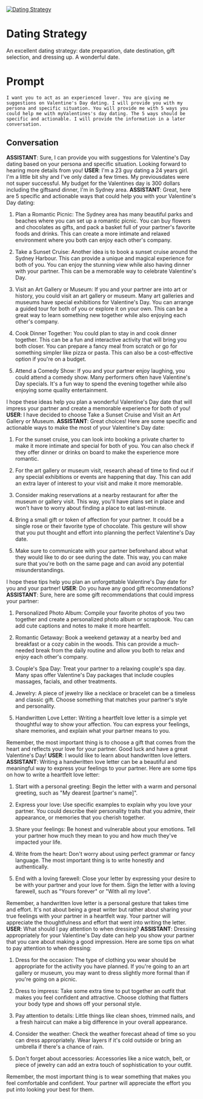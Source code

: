 
[![Dating Strategy](https://flow-prompt-covers.s3.us-west-1.amazonaws.com/icon/vintage/vint_10.png)]()
# Dating Strategy 
An excellent dating strategy: date preparation, date destination, gift selection, and dressing up. A wonderful date.

# Prompt

```
I want you to act as an experienced lover. You are giving me suggestions on Valentine's Day dating. I will provide you with my persona and specific situation. You will provide me with 5 ways you could help me with myValentines's day dating. The 5 ways should be specific and actionable. I will provide the information in a later conversation.
```

## Conversation

**ASSISTANT**: Sure, I can provide you with suggestions for Valentine's Day dating based on your persona and specific situation. Looking forward to hearing more details from you!
**USER**: I'm a 23 guy dating a 24 years girl. I'm a little bit shy and I've only dated a few times. My previousdates were not super successful. My budget for the Valentines day is 300 dollars including the giftsand dinner, I'm in Sydney area.
**ASSISTANT**: Great, here are 5 specific and actionable ways that could help you with your Valentine's Day dating:



1. Plan a Romantic Picnic: The Sydney area has many beautiful parks and beaches where you can set up a romantic picnic. You can buy flowers and chocolates as gifts, and pack a basket full of your partner's favorite foods and drinks. This can create a more intimate and relaxed environment where you both can enjoy each other's company.



2. Take a Sunset Cruise: Another idea is to book a sunset cruise around the Sydney Harbour. This can provide a unique and magical experience for both of you. You can enjoy the stunning view while also having dinner with your partner. This can be a memorable way to celebrate Valentine's Day.



3. Visit an Art Gallery or Museum: If you and your partner are into art or history, you could visit an art gallery or museum. Many art galleries and museums have special exhibitions for Valentine's Day. You can arrange a guided tour for both of you or explore it on your own. This can be a great way to learn something new together while also enjoying each other's company.



4. Cook Dinner Together: You could plan to stay in and cook dinner together. This can be a fun and interactive activity that will bring you both closer. You can prepare a fancy meal from scratch or go for something simpler like pizza or pasta. This can also be a cost-effective option if you're on a budget.



5. Attend a Comedy Show: If you and your partner enjoy laughing, you could attend a comedy show. Many performers often have Valentine's Day specials. It's a fun way to spend the evening together while also enjoying some quality entertainment. 



I hope these ideas help you plan a wonderful Valentine's Day date that will impress your partner and create a memorable experience for both of you!
**USER**: I have decided to choose Take a Sunset Cruise and Visit an Art Gallery or Museum.
**ASSISTANT**: Great choices! Here are some specific and actionable ways to make the most of your Valentine's Day date:



1. For the sunset cruise, you can look into booking a private charter to make it more intimate and special for both of you. You can also check if they offer dinner or drinks on board to make the experience more romantic.



2. For the art gallery or museum visit, research ahead of time to find out if any special exhibitions or events are happening that day. This can add an extra layer of interest to your visit and make it more memorable.



3. Consider making reservations at a nearby restaurant for after the museum or gallery visit. This way, you'll have plans set in place and won't have to worry about finding a place to eat last-minute.



4. Bring a small gift or token of affection for your partner. It could be a single rose or their favorite type of chocolate. This gesture will show that you put thought and effort into planning the perfect Valentine's Day date.



5. Make sure to communicate with your partner beforehand about what they would like to do or see during the date. This way, you can make sure that you're both on the same page and can avoid any potential misunderstandings.



I hope these tips help you plan an unforgettable Valentine's Day date for you and your partner!
**USER**: Do you have any good gift recommendations?
**ASSISTANT**: Sure, here are some gift recommendations that could impress your partner:



1. Personalized Photo Album: Compile your favorite photos of you two together and create a personalized photo album or scrapbook. You can add cute captions and notes to make it more heartfelt.



2. Romantic Getaway: Book a weekend getaway at a nearby bed and breakfast or a cozy cabin in the woods. This can provide a much-needed break from the daily routine and allow you both to relax and enjoy each other's company.



3. Couple's Spa Day: Treat your partner to a relaxing couple's spa day. Many spas offer Valentine's Day packages that include couples massages, facials, and other treatments.



4. Jewelry: A piece of jewelry like a necklace or bracelet can be a timeless and classic gift. Choose something that matches your partner's style and personality.



5. Handwritten Love Letter: Writing a heartfelt love letter is a simple yet thoughtful way to show your affection. You can express your feelings, share memories, and explain what your partner means to you.



Remember, the most important thing is to choose a gift that comes from the heart and reflects your love for your partner. Good luck and have a great Valentine's Day!
**USER**: I would like to learn about handwritten love letters.
**ASSISTANT**: Writing a handwritten love letter can be a beautiful and meaningful way to express your feelings to your partner. Here are some tips on how to write a heartfelt love letter:



1. Start with a personal greeting: Begin the letter with a warm and personal greeting, such as "My dearest [partner's name]".



2. Express your love: Use specific examples to explain why you love your partner. You could describe their personality traits that you admire, their appearance, or memories that you cherish together.



3. Share your feelings: Be honest and vulnerable about your emotions. Tell your partner how much they mean to you and how much they've impacted your life.



4. Write from the heart: Don't worry about using perfect grammar or fancy language. The most important thing is to write honestly and authentically.



5. End with a loving farewell: Close your letter by expressing your desire to be with your partner and your love for them. Sign the letter with a loving farewell, such as "Yours forever" or "With all my love".



Remember, a handwritten love letter is a personal gesture that takes time and effort. It's not about being a great writer but rather about sharing your true feelings with your partner in a heartfelt way. Your partner will appreciate the thoughtfulness and effort that went into writing the letter.
**USER**: What should I pay attention to when dressing?
**ASSISTANT**: Dressing appropriately for your Valentine's Day date can help you show your partner that you care about making a good impression. Here are some tips on what to pay attention to when dressing:



1. Dress for the occasion: The type of clothing you wear should be appropriate for the activity you have planned. If you're going to an art gallery or museum, you may want to dress slightly more formal than if you're going on a picnic.



2. Dress to impress: Take some extra time to put together an outfit that makes you feel confident and attractive. Choose clothing that flatters your body type and shows off your personal style.



3. Pay attention to details: Little things like clean shoes, trimmed nails, and a fresh haircut can make a big difference in your overall appearance.



4. Consider the weather: Check the weather forecast ahead of time so you can dress appropriately. Wear layers if it's cold outside or bring an umbrella if there's a chance of rain.



5. Don't forget about accessories: Accessories like a nice watch, belt, or piece of jewelry can add an extra touch of sophistication to your outfit.



Remember, the most important thing is to wear something that makes you feel comfortable and confident. Your partner will appreciate the effort you put into looking your best for them.


